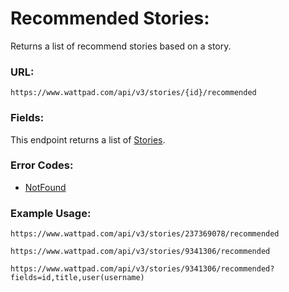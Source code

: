 # Recommended Stories:

Returns a list of recommend stories based on a story.

### URL:

`https://www.wattpad.com/api/v3/stories/{id}/recommended`

### Fields:

This endpoint returns a list of [Stories](../Data_Types/Story.md).

### Error Codes:

- [NotFound](../General/Error_Codes.md#1017)

### Example Usage:

`https://www.wattpad.com/api/v3/stories/237369078/recommended`

`https://www.wattpad.com/api/v3/stories/9341306/recommended`

`https://www.wattpad.com/api/v3/stories/9341306/recommended?fields=id,title,user(username)`
